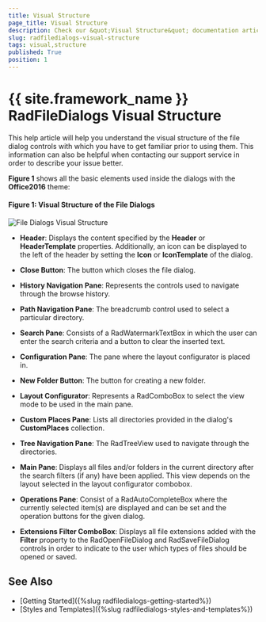 ```yaml
---
title: Visual Structure
page_title: Visual Structure
description: Check our &quot;Visual Structure&quot; documentation article for the RadFileDialogs {{ site.framework_name }} control.
slug: radfiledialogs-visual-structure
tags: visual,structure
published: True
position: 1
---
```


# {{ site.framework_name }} RadFileDialogs Visual Structure

This help article will help you understand the visual structure of the file dialog controls with which you have to get familiar prior to using them. This information can also be helpful when contacting our support service in order to describe your issue better.

**Figure 1** shows all the basic elements used inside the dialogs with the **Office2016** theme:

#### Figure 1: Visual Structure of the File Dialogs

![File Dialogs Visual Structure](images/FileDialogs_VisualStructure.png)

* **Header**: Displays the content specified by the **Header** or **HeaderTemplate** properties. Additionally, an icon can be displayed to the left of the header by setting the **Icon** or **IconTemplate** of the dialog.

* **Close Button**: The button which closes the file dialog.

* **History Navigation Pane**: Represents the controls used to navigate through the browse history.

* **Path Navigation Pane**: The breadcrumb control used to select a particular directory.

* **Search Pane**: Consists of a RadWatermarkTextBox in which the user can enter the search criteria and a button to clear the inserted text.

* **Configuration Pane**: The pane where the layout configurator is placed in.

* **New Folder Button**: The button for creating a new folder.

* **Layout Configurator**: Represents a RadComboBox to select the view mode to be used in the main pane.

* **Custom Places Pane**: Lists all directories provided in the dialog's **CustomPlaces** collection.

* **Tree Navigation Pane**: The RadTreeView used to navigate through the directories.

* **Main Pane**: Displays all files and/or folders in the current directory after the search filters (if any) have been applied. This view depends on the layout selected in the layout configurator combobox.

* **Operations Pane**: Consist of a RadAutoCompleteBox where the currently selected item(s) are displayed and can be set and the operation buttons for the given dialog.

* **Extensions Filter ComboBox**: Displays all file extensions added with the **Filter** property to the RadOpenFileDialog and RadSaveFileDialog controls in order to indicate to the user which types of files should be opened or saved.

## See Also

* [Getting Started]({%slug radfiledialogs-getting-started%})
* [Styles and Templates]({%slug radfiledialogs-styles-and-templates%})